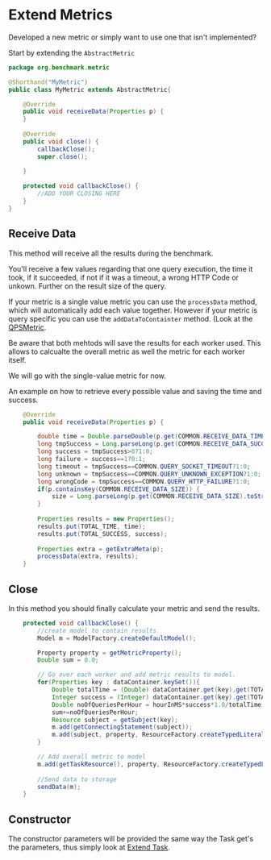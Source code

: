 # Extend Metrics

Developed a new metric or simply want to use one that isn't implemented?

Start by extending the `AbstractMetric`

```java
package org.benchmark.metric

@Shorthand("MyMetric")
public class MyMetric extends AbstractMetric{

	@Override
	public void receiveData(Properties p) {
	}
	
	@Override
	public void close() {
		callbackClose();
		super.close();
		
	}

	protected void callbackClose() {
		//ADD YOUR CLOSING HERE
	}
}
```

## Receive Data

This method will receive all the results during the benchmark. 

You'll receive a few values regarding that one query execution, the time it took, if it succeeded, if not if it was a timeout, a wrong HTTP Code or unkown. 
Further on the result size of the query.

If your metric is a single value metric you can use the `processData` method,  which will automatically add each value together. 
However if your metric is query specific you can use the `addDataToContainter` method. (Look at the [QPSMetric](https://github.com/dice-group/IGUANA/blob/master/iguana.resultprocessor/src/main/java/org/aksw/iguana/rp/metrics/impl/QPSMetric.java).

Be aware that both mehtods will save the results for each worker used. This allows to calcualte the overall metric as well the metric for each worker itself. 

We will go with the single-value metric for now.


An example on how to retrieve every possible value and saving the time and success.

```java
	@Override
	public void receiveData(Properties p) {

		double time = Double.parseDouble(p.get(COMMON.RECEIVE_DATA_TIME).toString());
		long tmpSuccess = Long.parseLong(p.get(COMMON.RECEIVE_DATA_SUCCESS).toString());
		long success = tmpSuccess>0?1:0;
		long failure = success==1?0:1;
		long timeout = tmpSuccess==COMMON.QUERY_SOCKET_TIMEOUT?1:0;
		long unknown = tmpSuccess==COMMON.QUERY_UNKNOWN_EXCEPTION?1:0;
		long wrongCode = tmpSuccess==COMMON.QUERY_HTTP_FAILURE?1:0;
		if(p.containsKey(COMMON.RECEIVE_DATA_SIZE)) {
			size = Long.parseLong(p.get(COMMON.RECEIVE_DATA_SIZE).toString());
		}
		
		Properties results = new Properties();
		results.put(TOTAL_TIME, time);
		results.put(TOTAL_SUCCESS, success);
		
		Properties extra = getExtraMeta(p);
		processData(extra, results);
	}
```


## Close

In this method you should finally calculate your metric and send the results. 

```java
	protected void callbackClose() {
		//create model to contain results 
		Model m = ModelFactory.createDefaultModel();

		Property property = getMetricProperty();
		Double sum = 0.0;

		// Go over each worker and add metric results to model.
		for(Properties key : dataContainer.keySet()){
			Double totalTime = (Double) dataContainer.get(key).get(TOTAL_TIME);
			Integer success = (Integer) dataContainer.get(key).get(TOTAL_SUCCESS);
			Double noOfQueriesPerHour = hourInMS*success*1.0/totalTime;
			sum+=noOfQueriesPerHour;
			Resource subject = getSubject(key);
			m.add(getConnectingStatement(subject));
			m.add(subject, property, ResourceFactory.createTypedLiteral(noOfQueriesPerHour));
		}

		// Add overall metric to model
		m.add(getTaskResource(), property, ResourceFactory.createTypedLiteral(sum));
		
		//Send data to storage
		sendData(m);
	}


```

## Constructor 

The constructor parameters will be provided the same way the Task get's the parameters, thus simply look at [Extend Task](../extend-task).
